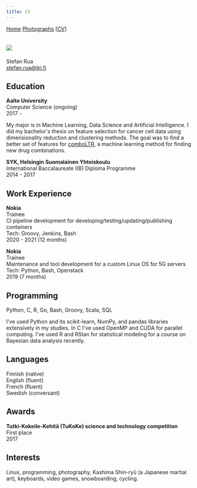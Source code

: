 ```yaml
---
title: CV
---
```


[Home](index.html) [Photographs](photos.html) \[[CV](cv.html)\]

<img
    src="https://i.imgur.com/ca7NF1Z.jpg"
    style="
        border-radius: 10%;
        max-width: 200px;
        margin: 20px auto;
    "
/> \
Stefan Rua \
<stefan.rua@iki.fi>

## Education

**Aalto University** \
Computer Science (ongoing) \
2017 -

My major is in Machine Learning, Data Science and Artificial Intelligence.  I
did my bachelor's thesis on feature selection for cancer cell data using
dimensionality reduction and clustering methods. The goal was to find a better
set of features for [comboLTR](https://pubmed.ncbi.nlm.nih.gov/34252952/), a
machine learning method for finding new drug combinations.

**SYK, Helsingin Suomalainen Yhteiskoulu** \
International Baccalaureate (IB) Diploma Programme \
2014 - 2017

## Work Experience

**Nokia** \
Trainee \
CI pipeline development for developing/testing/updating/publishing containers \
Tech: Groovy, Jenkins, Bash \
2020 - 2021 (12 months)

**Nokia** \
Trainee \
Maintenance and tool development for a custom Linux OS for 5G servers \
Tech: Python, Bash, Openstack \
2019 (7 months)

## Programming

Python, C, R, Go, Bash, Groovy, Scala, SQL

I've used Python and its scikit-learn, NumPy, and pandas libraries extensively
in my studies.
In C I've used OpenMP and CUDA for parallel computing.
I've used R and RStan for statistical modeling for a course on Bayesian data analysis recently.

## Languages

Finnish (native) \
English (fluent) \
French (fluent) \
Swedish (conversant)

## Awards

**Tutki-Kokeile-Kehitä (TuKoKe) science and technology competition** \
First place \
2017

## Interests

Linux, programming, photography, Kashima Shin-ryū (a Japanese martial art), keyboards, video
games, snowboarding, cycling.
